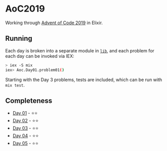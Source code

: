 # AoC2019

Working through [Advent of Code 2019](https://adventofcode.com/2019) in Elixir.

## Running

Each day is broken into a separate module in [`lib`](lib/), and each problem for each day 
can be invoked via IEX:

```bash
> iex -S mix
iex> Aoc.Day01.problem01()
```

Starting with the Day 3 problems, tests are included, which can be run with `mix test`.

## Completeness

 * [Day 01](lib/aoc/day01.ex) - ⭐️⭐️
 * [Day 02](lib/aoc/day02.ex) - ⭐️⭐️
 * [Day 03](lib/aoc/day03.ex) - ⭐️⭐️
 * [Day 04](lib/aoc/day04.ex) - ⭐️⭐️
 * [Day 05](lib/aoc/day05.ex) - ⭐️⭐️